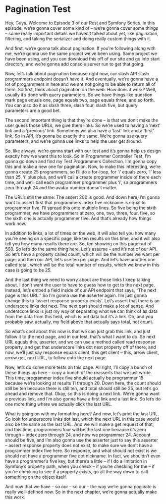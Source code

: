 # Pagination Test

Hey, Guys.  Welcome to Episode 3 of our Rest and Symfony Series.  In this episode, we’re gonna cover some kind of – we’re gonna cover some things – some really important details we haven’t talked about yet, like pagination, filtering, and taking the serializer and doing really custom things with it.  

And first, we’re gonna talk about pagination.  If you’re following along with me, we’re gonna use the same project we’ve been using.  Same project we have been using, and you can download this off of our site and go into start directory, and we’re gonna add console server run to get that going.  

Now, let’s talk about pagination because right now, our slash API slash programmers endpoint doesn’t have it.  And eventually, we’re gonna have a lot of programmers in here and we are not going to be able to return all of them.  So first, think about pagination on the web.  How does it work?  Well, usually it’s done with query parameters.  So we have things like question mark page equals one, page equals two, page equals three, and so forth.  You can also do it as slash three, slash four, slash five, but query parameters are a good bet.

The second important thing is that they’re done – is that we don’t make the user guess those URLs, we give them links.  So we’re used to having a ‘next’ link and a ‘previous’ link.  Sometimes we also have a ‘last’ link and a ‘first’ link.  So in API, it’s gonna be exactly the same.  We’re gonna use query parameters, and we’re gonna use links to help the user get around.

So, like always, we’re gonna start with our test and it’s gonna help us design exactly how we want this to look.  So in Programmer Controller Test, I’m gonna go down and find my Test Programmers Collection.  I’m gonna copy this and make a new one for pagination.  Now, to make this interesting, we’re gonna create 25 programmers, so I’ll do a for-loop, for ‘i’ equals zero, ‘i’ less than 25, ‘i’ plus plus, and we’ll call a create programmer inside of there each time, and we’ll call each programmer programmer plus ‘i’, so programmers zero through 24 and the avatar number doesn’t matter.  

The URL’s still the same.  The assert 200 is good.  And down here, I’m gonna want to assert first that programmers index five nickname is equal to programmer five.  I’ll spread this onto multiple lines.  So five being the sixth programmer, we have programmers at zero, one, two, three, four, five, so the sixth one is actually programmer five.  And that’s already how things work now.

In addition to links, a lot of times on the web, it will also tell you how many you’re seeing on a specific page, like ten results on this time, and it will also tell you how many results there are.  So, ten showing on this page out of 500.  So let’s do the same thing here.  Let’s assume – and it’s not of our API.  So let’s have a property called count, which will be the number we want per page, and then our API, let’s use ten per page.  And let’s have another one called total, which will be the total number of results, which we know in this case is going to be 25.

And the last thing we need to worry about are those links I keep talking about.  I don’t want the user to have to guess how to get to the next page.  Instead, let’s embed a field inside of our API endpoint that says, “The next page is this URL.”  So I’m gonna use the asserter again.  I’m just gonna change this to ‘assert response property exists’.  Let’s assert that there is an underscore links dot next.  The next part should make a lot of sense.  And underscore links is just my way of separating what we can think of as data from the data from this field, which is not data but it’s a link.  Oh, and you probably saw, actually, my field above that actually says total, not count.

So what’s cool about this now is that we can just grab this link, and just follow it to the next page, and in our test, that’s what I want to do.  So next URL equals this, asserter, and we can use a method called read response property, and get that underscore links dot next property off of there, and now, we’ll just say response equals client, this get client – this, arrow client, arrow get, next URL, to follow onto the next page.  

Now, let’s do some more tests on this page.  All right, I’ll copy a bunch of these things up here – copy a bunch of the reasserts that we just wrote.  This time, programmer index five should actually be programmer 15 because we’re looking at results 11 through 20.  Down here, the count should still be ten because there is still ten, and total should still be 25, but let’s go ahead and remove that.  Okay, so this is doing a next link.  We’re gonna want a previous link, and I’m also gonna have a first link and a last link.  So let’s do one more thing where we actually click the last URL.  

What is going on with my formatting here?  And now, let’s print the last URL.  So look for underscore links dot last, which the next URL in this case would also be the same as the last URL.  And we will make a get request of that, and this time, programmers four will be the last one because it’s zero through – index zero through 24, and now we programmer 24.  Account should be five, and I’m also gonna use the asserter just to say this asserter – assert response property does not exist, to make sure we don’t have a programmer index five here.  So response, and what should not exist is we should not have a programmer five dot nickname.  In fact, we shouldn’t even have a programmer’s five key, but there’s a little – if I do a limitation in Symfony’s property path, when you check – if you’re checking for the – if you’re checking to see if a property exists, go all the way down to call something on the object itself.

And now that we have – so our – so our – the way we’re gonna paginate is really well-defined now.  So in the next chapter, we’re gonna actually make this work.
